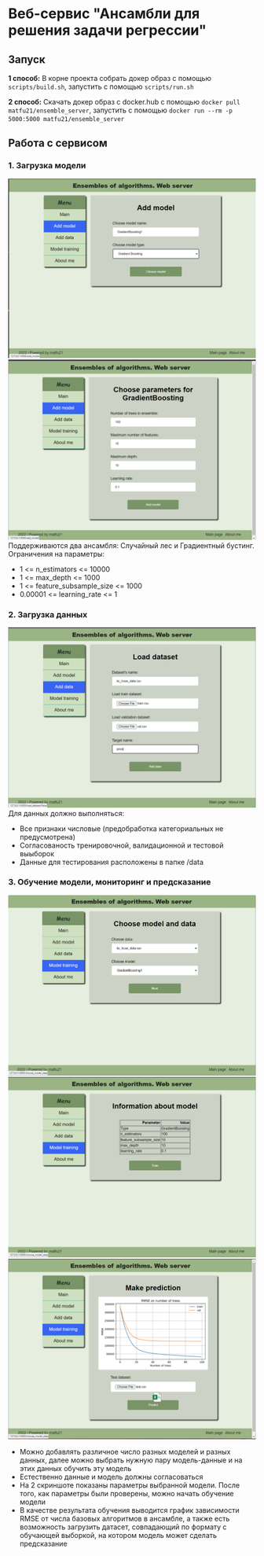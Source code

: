 # Веб-сервис "Ансамбли для решения задачи регрессии"

## Запуск
**1 способ:** В корне проекта собрать докер образ с помощью ```scripts/build.sh```, запустить с помощью ```scripts/run.sh```  

**2 способ:** Скачать докер образ с docker.hub с помощью ```docker pull matfu21/ensemble_server```, запустить с помощью ```docker run --rm -p 5000:5000 matfu21/ensemble_server```

## Работа с сервисом

### 1. Загрузка модели
![alt text](https://github.com/matfu-pixel/Task-03/blob/description/images/1.png)
![alt text](https://github.com/matfu-pixel/Task-03/blob/description/images/2.png)
Поддерживаются два ансамбля: Случайный лес и Градиентный бустинг. Ограничения на параметры:
* 1 <= n_estimators <= 10000
* 1 <= max_depth <= 1000
* 1 <= feature_subsample_size <= 1000
* 0.00001 <= learning_rate <= 1

### 2. Загрузка данных
![alt text](https://github.com/matfu-pixel/Task-03/blob/description/images/3.png)
Для данных должно выполняться:
* Все признаки числовые (предобработка категориальных не предусмотрена)
* Согласованость тренировочной, валидационной и тестовой выыборок
* Данные для тестирования расположены в папке /data

### 3. Обучение модели, мониторинг и предсказание
![alt text](https://github.com/matfu-pixel/Task-03/blob/description/images/4.png)
![alt text](https://github.com/matfu-pixel/Task-03/blob/description/images/5.png)
![alt text](https://github.com/matfu-pixel/Task-03/blob/description/images/6.png)

* Можно добавлять различное число разных моделей и разных данных, далее можно выбрать нужную пару модель-данные и на этих данных обучить эту модель
* Естественно данные и модель должны согласоваться
* На 2 скриншоте показаны параметры выбранной модели. После того, как параметры были проверены, можно начать обучение модели
* В качестве результата обучения выводится график зависимости RMSE от числа базовых алгоритмов в ансамбле, а также есть возможность загрузить датасет, совпадающий по формату с обучающей выборкой, на котором модель может сделать предсказание
